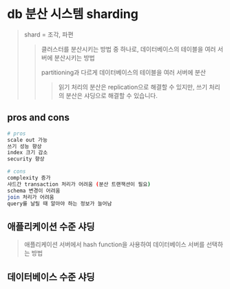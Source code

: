 # db 분산 시스템 sharding

> shard = 조각, 파편
>
> > 클러스터를 분산시키는 방법 중 하나로, 데이터베이스의 테이블을 여러 서버에 분산시키는 방법
> >
> > partitioning과 다르게 데이터베이스의 테이블을 여러 서버에 분산
> >
> > > 읽기 처리의 분산은 replication으로 해결할 수 있지만, 쓰기 처리의 분산은 샤딩으로 해결할 수 있습니다.

## pros and cons

```sh
# pros
scale out 가능
쓰기 성능 향상
index 크기 감소
security 향상

# cons
complexity 증가
샤드간 transaction 처리가 어려움 (분산 트랜잭션이 필요)
schema 변경이 어려움
join 처리가 어려움
query를 날릴 때 알아야 하는 정보가 늘어남
```

## 애플리케이션 수준 샤딩

> 애플리케이션 서버에서 hash function을 사용하여 데이터베이스 서버를 선택하는 방법

## 데이터베이스 수준 샤딩
